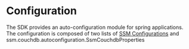 

# Configuration   


The SDK provides an auto-configuration module for spring applications.   
The configuration is composed of two lists of [SSM Configurations](#ssm-configuration-list) and ssm.couchdb.autoconfiguration.SsmCouchdbProperties


